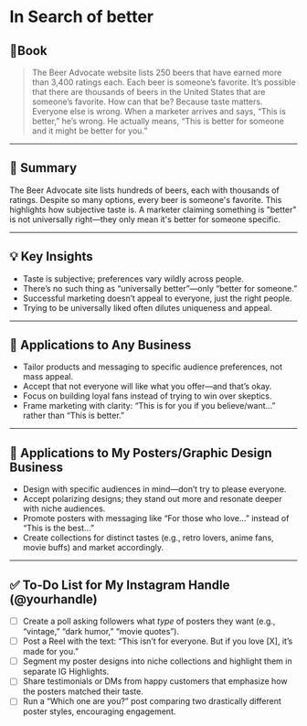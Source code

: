 # In Search of better
## 📔Book
>The Beer Advocate website lists 250 beers that have earned more than 3,400 ratings each. Each beer is someone’s favorite. It’s possible that there are thousands of beers in the United States that are someone’s favorite. How can that be? Because taste matters. Everyone else is wrong. When a marketer arrives and says, “This is better,” he’s wrong. He actually means, “This is better for someone and it might be better for you.”

---
## 📝 Summary  
The Beer Advocate site lists hundreds of beers, each with thousands of ratings. Despite so many options, every beer is someone's favorite. This highlights how subjective taste is. A marketer claiming something is "better" is not universally right—they only mean it's better for someone specific.

---

## 💡 Key Insights  
- Taste is subjective; preferences vary wildly across people.  
- There’s no such thing as “universally better”—only “better for someone.”  
- Successful marketing doesn’t appeal to everyone, just the right people.  
- Trying to be universally liked often dilutes uniqueness and appeal.

---

## 🧠 Applications to Any Business  
- Tailor products and messaging to specific audience preferences, not mass appeal.  
- Accept that not everyone will like what you offer—and that’s okay.  
- Focus on building loyal fans instead of trying to win over skeptics.  
- Frame marketing with clarity: “This is for you if you believe/want…” rather than “This is better.”

---

## 🎨 Applications to My Posters/Graphic Design Business  
- Design with specific audiences in mind—don’t try to please everyone.  
- Accept polarizing designs; they stand out more and resonate deeper with niche audiences.  
- Promote posters with messaging like “For those who love…” instead of “This is the best…”  
- Create collections for distinct tastes (e.g., retro lovers, anime fans, movie buffs) and market accordingly.

---

## ✅ To-Do List for My Instagram Handle (@yourhandle)  
- [ ] Create a poll asking followers what *type* of posters they want (e.g., “vintage,” “dark humor,” “movie quotes”).  
- [ ] Post a Reel with the text: “This isn’t for everyone. But if you love [X], it’s made for you.”  
- [ ] Segment my poster designs into niche collections and highlight them in separate IG Highlights.  
- [ ] Share testimonials or DMs from happy customers that emphasize how the posters matched their taste.  
- [ ] Run a “Which one are you?” post comparing two drastically different poster styles, encouraging engagement.  
